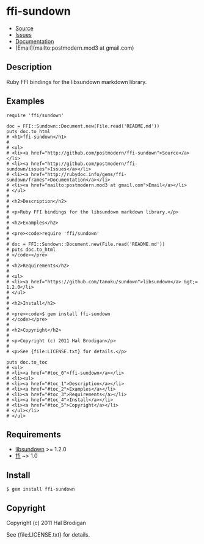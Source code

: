 # ffi-sundown

* [Source](http://github.com/postmodern/ffi-sundown)
* [Issues](http://github.com/postmodern/ffi-sundown/issues)
* [Documentation](http://rubydoc.info/gems/ffi-sundown/frames)
* [Email](mailto:postmodern.mod3 at gmail.com)

## Description

Ruby FFI bindings for the libsundown markdown library.

## Examples

    require 'ffi/sundown'

    doc = FFI::Sundown::Document.new(File.read('README.md'))
    puts doc.to_html
    # <h1>ffi-sundown</h1>
    #
    # <ul>
    # <li><a href="http://github.com/postmodern/ffi-sundown">Source</a></li>
    # <li><a href="http://github.com/postmodern/ffi-sundown/issues">Issues</a></li>
    # <li><a href="http://rubydoc.info/gems/ffi-sundown/frames">Documentation</a></li>
    # <li><a href="mailto:postmodern.mod3 at gmail.com">Email</a></li>
    # </ul>
    #
    # <h2>Description</h2>
    #
    # <p>Ruby FFI bindings for the libsundown markdown library.</p>
    #
    # <h2>Examples</h2>
    #
    # <pre><code>require 'ffi/sundown'
    #
    # doc = FFI::Sundown::Document.new(File.read('README.md'))
    # puts doc.to_html
    # </code></pre>
    #
    # <h2>Requirements</h2>
    # 
    # <ul>
    # <li><a href="https://github.com/tanoku/sundown">libsundown</a> &gt;= 1.2.0</li>
    # </ul>
    #
    # <h2>Install</h2>
    #
    # <pre><code>$ gem install ffi-sundown
    # </code></pre>
    #
    # <h2>Copyright</h2>
    #
    # <p>Copyright (c) 2011 Hal Brodigan</p>
    #
    # <p>See {file:LICENSE.txt} for details.</p>
    
    puts doc.to_toc
    # <ul>
    # <li><a href="#toc_0">ffi-sundown</a></li>
    # <li><ul>
    # <li><a href="#toc_1">Description</a></li>
    # <li><a href="#toc_2">Examples</a></li>
    # <li><a href="#toc_3">Requirements</a></li>
    # <li><a href="#toc_4">Install</a></li>
    # <li><a href="#toc_5">Copyright</a></li>
    # </ul></li>
    # </ul>

## Requirements

* [libsundown] >= 1.2.0
* [ffi] ~> 1.0

## Install

    $ gem install ffi-sundown

## Copyright

Copyright (c) 2011 Hal Brodigan

See {file:LICENSE.txt} for details.

[libsundown]: https://github.com/vmg/sundown#readme
[ffi]: https://github.com/ffi/ffi#readme
